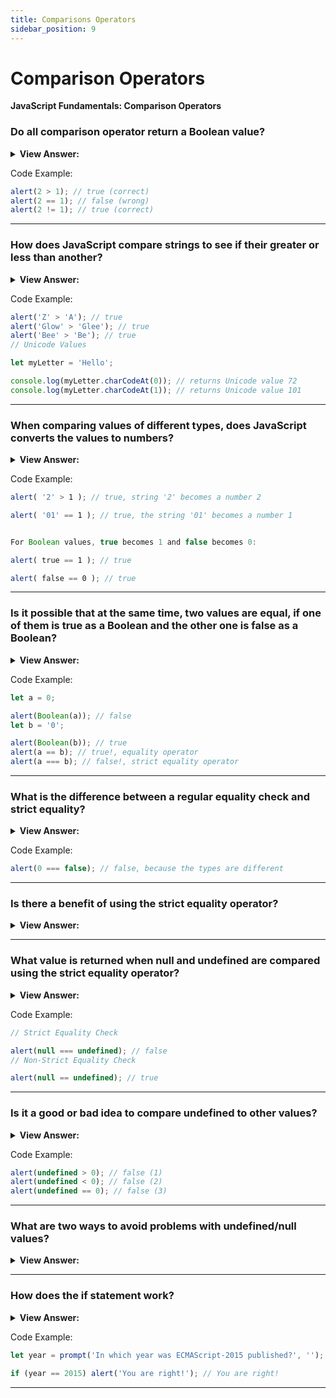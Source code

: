 ```yaml
---
title: Comparisons Operators
sidebar_position: 9
---
```


# Comparison Operators

**JavaScript Fundamentals: Comparison Operators**

<head>
  <title>Comparison Operators - Frontend Interview Questions & Answers</title>
  <meta charSet="utf-8" />
</head>

### Do all comparison operator return a Boolean value?

<details>
  <summary><strong>View Answer:</strong></summary>
  <div>
  <div><strong>Interview Response:</strong> All JavaScript comparisons return a Boolean value of true or false.</div><br />
  <div><strong>Technical Response:</strong>  Yes, all comparisons return a Boolean value of either a true or false value.<br /> <br />
- true – means “yes”, “correct” or “the truth”.<br />
- false – means “no”, “wrong” or “not the truth”.
  </div>
  </div>
</details>

Code Example:

```js
alert(2 > 1); // true (correct)
alert(2 == 1); // false (wrong)
alert(2 != 1); // true (correct)
```

---

### How does JavaScript compare strings to see if their greater or less than another?

<details>
  <summary><strong>View Answer:</strong></summary>
  <div>
  <div><strong>Interview Response:</strong> JavaScript uses a “lexicographical” order. Strings are compared letter-by-letter based on their Unicode value.</div>
  </div>
</details>

Code Example:

```js
alert('Z' > 'A'); // true
alert('Glow' > 'Glee'); // true
alert('Bee' > 'Be'); // true
// Unicode Values

let myLetter = 'Hello';

console.log(myLetter.charCodeAt(0)); // returns Unicode value 72
console.log(myLetter.charCodeAt(1)); // returns Unicode value 101
```

---

### When comparing values of different types, does JavaScript converts the values to numbers?

<details>
  <summary><strong>View Answer:</strong></summary>
  <div>
  <div><strong>Interview Response:</strong> Yes, when comparing values of different types, it converts the values to numbers.</div>
  </div>
</details>

Code Example:

```js
alert( '2' > 1 ); // true, string '2' becomes a number 2

alert( '01' == 1 ); // true, the string '01' becomes a number 1


For Boolean values, true becomes 1 and false becomes 0:

alert( true == 1 ); // true

alert( false == 0 ); // true
```

---

### Is it possible that at the same time, two values are equal, if one of them is true as a Boolean and the other one is false as a Boolean?

<details>
  <summary><strong>View Answer:</strong></summary>
  <div>
  <div><strong>Interview Response:</strong> When there is an explicit conversion to a Boolean on values that are both a string and a number such as number 0 and string “0”. The return value for the string will be true and for the number it will be false. When we attempt to compare the two using the equality operator the return value will be true, but with the strict equality operator they will be false.</div>
  </div>
</details>

Code Example:

```js
let a = 0;

alert(Boolean(a)); // false
let b = '0';

alert(Boolean(b)); // true
alert(a == b); // true!, equality operator
alert(a === b); // false!, strict equality operator
```

---

### What is the difference between a regular equality check and strict equality?

<details>
  <summary><strong>View Answer:</strong></summary>
  <div>
  <div><strong>Interview Response:</strong> The main difference is that strict equality does a value type check without any conversion.</div><br />
  <div><strong>Technical Response:</strong> The regular equality check loosely compares values with type conversion. Where the strict-equality check compares the value and the data type without type conversion.
  </div>
  </div>
</details>

Code Example:

```js
alert(0 === false); // false, because the types are different
```

---

### Is there a benefit of using the strict equality operator?

<details>
  <summary><strong>View Answer:</strong></summary>
  <div>
  <div><strong>Interview Response:</strong> The strict equality operator is a bit longer to write but makes it obvious what is going on and leaves less room for errors.</div>
  </div>
</details>

---

### What value is returned when null and undefined are compared using the strict equality operator?

<details>
  <summary><strong>View Answer:</strong></summary>
  <div>
  <div><strong>Interview Response:</strong> False because they are not the same type.</div><br />
  <div><strong>Technical Response:</strong> False because each of them is a different type, but the non-strict operator returns true. For math and other comparisons such as greater and less than null/undefined are converted to numbers.
  </div>
  </div>
</details>

Code Example:

```js
// Strict Equality Check

alert(null === undefined); // false
// Non-Strict Equality Check

alert(null == undefined); // true
```

---

### Is it a good or bad idea to compare undefined to other values?

<details>
  <summary><strong>View Answer:</strong></summary>
  <div>
  <div><strong>Interview Response:</strong> It is not recommended that you compare undefined to other values.</div>
  </div>
</details>

Code Example:

```js
alert(undefined > 0); // false (1)
alert(undefined < 0); // false (2)
alert(undefined == 0); // false (3)
```

---

### What are two ways to avoid problems with undefined/null values?

<details>
  <summary><strong>View Answer:</strong></summary>
  <div>
  <div><strong>Interview Response:</strong> We should avoid using undefined or null in anything less than strict comparisons and never use comparisons with an undefined or null value.</div><br />
  <div><strong>Technical Response:</strong> There are two ways to avoid problems with undefined and null values.<br /><br />
    <ol>
      <li>Treat any comparison with undefined/null except the strict equality === with exceptional care.
      </li>
      <li>Do not use comparisons with a variable that may be null/undefined, unless you’re sure of what you’re doing. If a variable can have these values, check for them separately.
      </li>
      </ol>
  </div>
  </div>
</details>

---

### How does the if statement work?

<details>
  <summary><strong>View Answer:</strong></summary>
  <div>
  <div><strong>Interview Response:</strong> The “if” statement evaluates a condition and, if the result is true, executes a block of code.</div>
  </div>
</details>

Code Example:

```js
let year = prompt('In which year was ECMAScript-2015 published?', '');

if (year == 2015) alert('You are right!'); // You are right!
```

---
